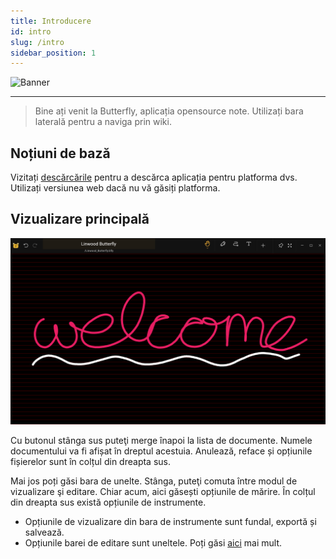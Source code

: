 ```yaml
---
title: Introducere
id: intro
slug: /intro
sidebar_position: 1
---
```



![Banner](/img/banner.png)

---

> Bine ați venit la Butterfly, aplicația opensource note. Utilizați bara laterală pentru a naviga prin wiki.

## Noțiuni de bază

Vizitați [descărcările](/downloads) pentru a descărca aplicația pentru platforma dvs. Utilizați versiunea web [](https://butterfly.linwood.dev) dacă nu vă găsiți platforma.

## Vizualizare principală

![Vizualizare principală](main.png)

Cu butonul stânga sus puteţi merge înapoi la lista de documente. Numele documentului va fi afișat în dreptul acestuia. Anulează, reface și opțiunile fișierelor sunt în colțul din dreapta sus.

Mai jos poți găsi bara de unelte. Stânga, puteţi comuta între modul de vizualizare şi editare. Chiar acum, aici găsești opțiunile de mărire. În colțul din dreapta sus există opțiunile de instrumente.

- Opțiunile de vizualizare din bara de instrumente sunt fundal, exportă și salvează.
- Opțiunile barei de editare sunt uneltele. Poți găsi [aici](background) mai mult.
